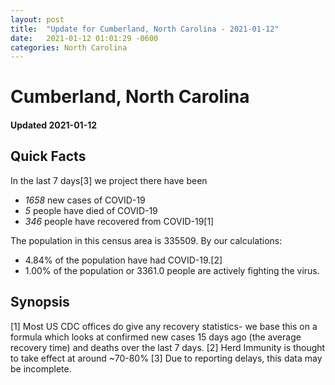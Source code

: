 ```yaml
---
layout: post
title:  "Update for Cumberland, North Carolina - 2021-01-12"
date:   2021-01-12 01:01:29 -0600
categories: North Carolina
---
```


# Cumberland, North Carolina
#### Updated 2021-01-12

## Quick Facts

In the last 7 days[3] we project there have been
- *1658* new cases of COVID-19
- *5* people have died of COVID-19
- *346* people have recovered from COVID-19[1]

The population in this census area is 335509. By our calculations:
- 4.84% of the population have had COVID-19.[2]
- 1.00% of the population or 3361.0 people are actively fighting the virus.

## Synopsis




[1] Most US CDC offices do give any recovery statistics- we base this on a formula which looks at confirmed new cases
15 days ago (the average recovery time) and deaths over the last 7 days.
[2] Herd Immunity is thought to take effect at around ~70-80%
[3] Due to reporting delays, this data may be incomplete. 
    